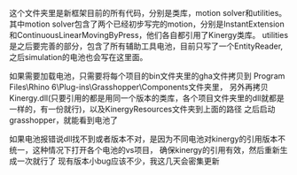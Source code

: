 这个文件夹里是新框架目前的所有代码，分别是类库，motion solver和utilities。
其中motion solver包含了两个已经初步写完的motion，分别是InstantExtension和ContinuousLinearMovingByPress，他们各自都引用了Kinergy类库。
utilities是之后要完善的部分，包含了所有辅助工具电池，目前只写了一个EntityReader,之后simulation的电池也会写在这里面。

如果需要加载电池，只需要将每个项目的bin文件夹里的gha文件拷贝到 Program Files\Rhino 6\Plug-ins\Grasshopper\Components文件夹里，
另外再拷贝Kinergy.dll(只要引用的都是用同一个版本的类库，各个项目文件夹里的dll就都是一样的，有一份就行)，以及KinergyResources文件夹到上面的路径
之后启动grasshopper，就能看到电池了

如果电池报错说dll找不到或者版本不对，是因为不同电池对kinergy的引用版本不统一，这种情况下打开各个电池的vs项目，
确保kinergy的引用有效，然后重新生成一次就行了
现有版本小bug应该不少，我这几天会密集更新
